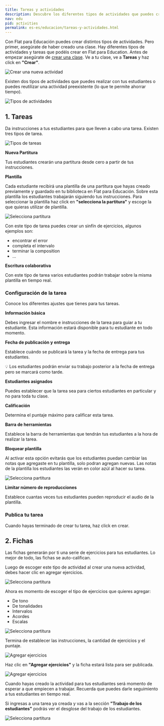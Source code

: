 ```yaml
---
title: Tareas y actividades
description: Descubre los diferentes tipos de actividades que puedes crear para tus estudiantes con Flat para Educación. 
nav: edu
pid: activities
permalink: es-es/educacion/tareas-y-actividades.html
---
```


Con Flat para Educación puedes crear distintos tipos de actividades. Pero primer, asegúrate de haber creado una clase. Hay diferentes tipos de actividades y tareas que podéis crear en Flat para Education. Antes de empezar asegúrate de [crear una clase](/help/es-es/educacion/crear-una-nueva-clase.html).
Ve a tu clase, ve a **Tareas** y haz click en **"Crear"**.

![Crear una nueva actividad](/help/assets/img/edu-es/nueva-tarea.png)

Existen dos tipos de actividades que puedes realizar con tus estudiantes o puedes reutilizar una actividad preexistente (lo que te permite ahorrar tiempo). 

![Tipos de actividades](/help/assets/img/edu-es/tipos-actividad.png)


## 1. Tareas

Da instrucciones a tus estudiantes para que lleven a cabo una tarea. Existen tres tipos de tarea. 

![Tipos de tareas](/help/assets/img/edu-es/tipos-tareas.png)

**Nueva Partitura**

Tus estudiantes crearán una partitura desde cero a partir de tus instrucciones.

**Plantilla**

Cada estudiante recibirá una plantilla de una partitura que hayas creado previamente y guardado en tu biblioteca en Flat para Educación. Sobre esta plantilla los estudiantes trabajarán siguiendo tus instrucciones. Para seleccionar la plantilla haz click en **"selecciona la partitura"** y escoge la que quieras utilizar de plantilla. 

![Selecciona partitura](/help/assets/img/edu-es/selecciona-plantilla.png)

Con este tipo de tarea puedes crear un sinfín de ejercicios, algunos ejemplos son:
* encontrar el error
* completa el intervalo 
* terminar la composition
* ...

**Escritura colaborativa**

Con este tipo de tarea varios estudiantes podrán trabajar sobre la misma plantilla en tiempo real. 

### Configuración de la tarea

Conoce los diferentes ajustes que tienes para tus tareas. 

**Información básica**

Debes ingresar el nombre e instrucciones de la tarea para guiar a tu estudiante. Esta información estará disponible para tu estudiante en todo momento. 

**Fecha de publicación y entrega**

Establece cuándo se publicará la tarea y la fecha de entrega para tus estudiantes. 

💡 Los estudiantes podrán enviar su trabajo posterior a la fecha de entrega pero se marcará como tarde. 

**Estudiantes asignados**

Puedes establecer que la tarea sea para ciertos estudiantes en particular y no para toda tu clase. 

**Calificación**

Determina el puntaje máximo para calificar esta tarea. 

**Barra de herramientas**

Establece la barra de herramientas que tendrán tus estudiantes a la hora de realizar la tarea.

**Bloquear plantilla**

Al activar esta opción evitarás que los estudiantes puedan cambiar las notas que agregaste en tu plantilla, solo podran agregan nuevas. Las notas de la plantilla los estudiantes las verán en color azúl al hacer su tarea. 

![Selecciona partitura](/help/assets/img/edu-es/lock-blue-note.png)

**Limitar número de reproducciones**

Establece cuantas veces tus estudiantes pueden reproducir el audio de la plantilla. 

### Publica tu tarea

Cuando hayas terminado de crear tu tarea, haz click en crear. 

## 2. Fichas

Las fichas generarán por ti una serie de ejercicios para tus estudiantes. Lo mejor de todo, las fichas se auto-califican. 

Luego de escoger este tipo de actividad al crear una nueva actividad, debes hacer clic en agregar ejercicios. 

![Selecciona partitura](/help/assets/img/edu-es/ejer-fichas.png)

Ahora es momento de escoger el tipo de ejercicios que quieres agregar: 
* De tono
* De tonalidades 
* Intervalos 
* Acordes 
* Escalas 

![Selecciona partitura](/help/assets/img/edu-es/tema-fichas.png)

Termina de establecer las instrucciones, la cantidad de ejercicios y el puntaje. 

![Agregar ejercicios](/help/assets/img/edu-es/tema-fichas.png)

Haz clic en **"Agregar ejercicios"** y la ficha estará lista para ser publicada. 

![Agregar ejercicios](/help/assets/img/edu-es/publi-fichas.png)


Cuando hayas creado la actividad para tus estudiantes será momento de esperar a que empiecen a trabajar. Recuerda que puedes darle seguimiento a tus estudiantes en tiempo real. 

Si ingresas a una tarea ya creada y vas a la sección **"Trabajo de los estudiantes"** podrás ver el desglose del trabajo de los estudiantes. 

![Selecciona partitura](/help/assets/img/edu-es/desglose-tarea.png)
